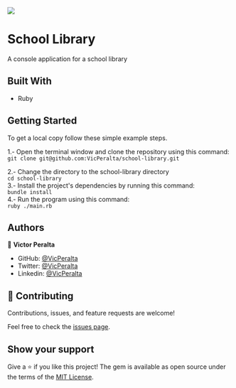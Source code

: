 ![](https://img.shields.io/badge/Microverse-blueviolet)

# School Library

A console application for a school library

## Built With

- Ruby
## Getting Started

To get a local copy follow these simple example steps.  

1.- Open the terminal window and clone the repository using this command:  
`git clone git@github.com:VicPeralta/school-library.git` 

2.- Change the directory to the school-library directory  
`cd school-library`  
3.- Install the project's dependencies by running this command:   
`bundle install`  
4.- Run the program using this command:  
`ruby ./main.rb`  


## Authors

👤 **Victor Peralta**
- GitHub: [@VicPeralta](https://github.com/VicPeralta)
- Twitter: [@VicPeralta](https://twitter.com/VicPeralta)
- Linkedin: [@VicPeralta](https://www.linkedin.com/in/vicperalta/)

## 🤝 Contributing

Contributions, issues, and feature requests are welcome!

Feel free to check the [issues page](../../issues/).

## Show your support

Give a ⭐️ if you like this project!
The gem is available as open source under the terms of the [MIT License](https://opensource.org/licenses/MIT).
